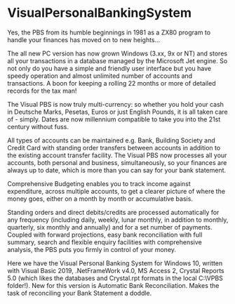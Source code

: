 # VisualPersonalBankingSystem

Yes, the PBS from its humble beginnings in 1981 as a ZX80 program to handle your finances has moved on to new heights...

The all new PC version has now grown Windows (3.xx, 9x or NT) and stores all your transactions in a database managed by the Microsoft Jet engine.  So not only do you have a simple and friendly user interface but you have speedy operation and almost unlimited number of accounts and transactions.  A boon for keeping a rolling 22 months or more of detailed records for the tax man!

The Visual PBS is now truly multi-currency: so whether you hold your cash in Deutsche Marks, Pesetas, Euros or just English Pounds, it is all taken care of - simply.  Dates are now millennium compatible to take you into the 21st century without fuss.

All types of accounts can be maintained e.g. Bank, Building Society and Credit Card with standing order transfers between accounts in addition to the existing account transfer facility.  The Visual PBS now processes all your accounts, both personal and business, simultaneously, so your finances are always up to date, which is more than you can say for your bank statement. 

Comprehensive Budgeting enables you to track income against expenditure, across multiple accounts, to get a clearer picture of where the money goes, either on a month by month or accumulative basis.

Standing orders and direct debits/credits are processed automatically for any frequency (including daily, weekly, lunar monthly, in addition to monthly, quarterly, six monthly and annually) and for a set number of payments. Coupled with forward projections, easy bank reconciliation with full summary, search and flexible enquiry facilities with comprehensive analysis, the PBS puts you firmly in control of your money.

Here we have the Visual Personal Banking System for Windows 10, written with Visual Basic 2019, .NetFrameWork v4.0, MS Access 2, Crystal Reports 5.0 (which likes the databases and Crystal.rpt formats in the local C:\VPBS folder!). New for this version is Automatic Bank Reconciliation. Makes the task of reconciling your Bank Statement a doddle.

